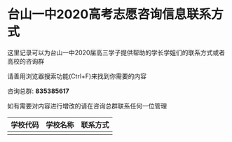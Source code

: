 # 台山一中2020高考志愿咨询信息联系方式

这里记录可以为台山一中2020届高三学子提供帮助的学长学姐们的联系方式或者高校的咨询群

请善用浏览器搜索功能(Ctrl+F)来找到你需要的内容

咨询总群: <b>835385617</b>

如有需要对内容进行增改的请在咨询总群联系任何一位管理

| 学校代码 | 学校名称 | 联系方式 |
| -------- | -------- | -------- |
|          |          |          |
